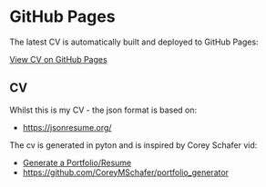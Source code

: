# GitHub Pages

The latest CV is automatically built and deployed to GitHub Pages:

[View CV on GitHub Pages](https://owennewo.github.io/cv/)

## CV

Whilst this is my CV - the json format is based on:

- https://jsonresume.org/

The cv is generated in pyton and is inspired by Corey Schafer vid:

- [Generate a Portfolio/Resume](https://www.youtube.com/watch?v=ECt0TAl41Zk&t=733s)
- https://github.com/CoreyMSchafer/portfolio_generator

##

